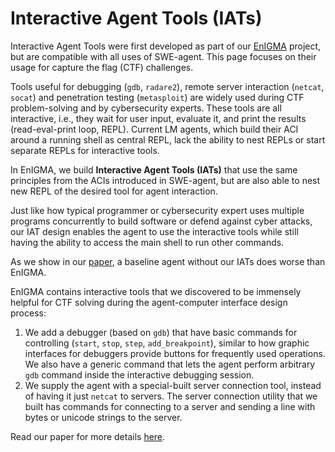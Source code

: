 # Interactive Agent Tools (IATs)

Interactive Agent Tools were first developed as part of our <span class="enigma">[EnIGMA](../background/index.md#enigma)</span> project, but are compatible with all uses of SWE-agent.
This page focuses on their usage for capture the flag (CTF) challenges.

Tools useful for debugging (`gdb`, `radare2`), remote server interaction (`netcat`, `socat`) and penetration testing (`metasploit`) are widely used during CTF problem-solving and by cybersecurity experts. These tools are all interactive, i.e., they wait for user input, evaluate it, and print the results (read-eval-print loop, REPL).
Current LM agents, which build their ACI around a running shell as central REPL, lack the ability to nest REPLs or start separate REPLs for interactive tools.

In EnIGMA, we build **Interactive Agent Tools (IATs)** that use the same principles from the ACIs introduced in SWE-agent, but are also able to nest new REPL of the desired tool for agent interaction.

Just like how typical programmer or cybersecurity expert uses multiple programs concurrently to build software or defend against cyber attacks, our IAT design enables the agent to use the interactive tools while still having the ability to access the main shell to run other commands.

As we show in our [paper](https://enigma-agent.github.io/assets/paper.pdf), a baseline agent without our IATs does worse than EnIGMA.

EnIGMA contains interactive tools that we discovered to be immensely helpful for CTF solving during the agent-computer interface design process:

1. We add a debugger (based on `gdb`) that have basic commands for controlling (`start`, `stop`, `step`, `add_breakpoint`), similar to how graphic interfaces for debuggers provide buttons for frequently used operations. We also have a generic command that lets the agent perform arbitrary `gdb` command inside the interactive debugging session.
2. We supply the agent with a special-built server connection tool, instead of having it just `netcat` to servers. The server connection utility that we built has commands for connecting to a server and sending a line with bytes or unicode strings to the server.

Read our paper for more details [here](https://enigma-agent.github.io/assets/paper.pdf).